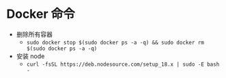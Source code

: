 # Docker 命令

- 删除所有容器
  - `sudo docker stop $(sudo docker ps -a -q) && sudo docker rm $(sudo docker ps -a -q)`
- 安装 node
  - `curl -fsSL https://deb.nodesource.com/setup_18.x | sudo -E bash -`
